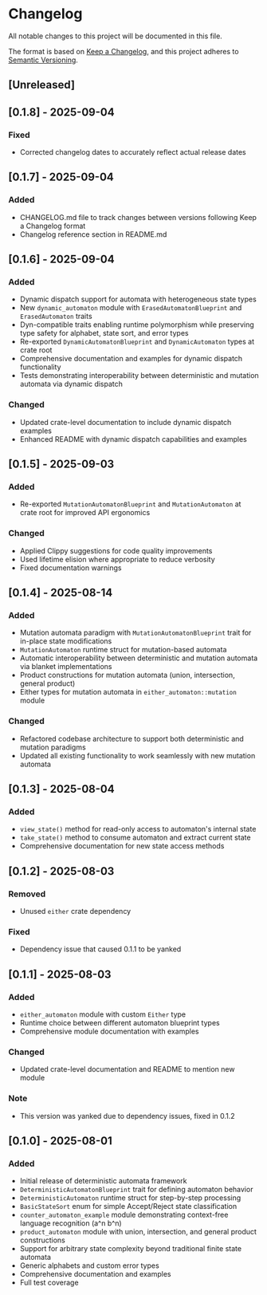 # Changelog

All notable changes to this project will be documented in this file.

The format is based on [Keep a Changelog](https://keepachangelog.com/en/1.0.0/),
and this project adheres to [Semantic Versioning](https://semver.org/spec/v2.0.0.html).

## [Unreleased]

## [0.1.8] - 2025-09-04

### Fixed
- Corrected changelog dates to accurately reflect actual release dates

## [0.1.7] - 2025-09-04

### Added
- CHANGELOG.md file to track changes between versions following Keep a Changelog format
- Changelog reference section in README.md

## [0.1.6] - 2025-09-04

### Added
- Dynamic dispatch support for automata with heterogeneous state types
- New `dynamic_automaton` module with `ErasedAutomatonBlueprint` and `ErasedAutomaton` traits
- Dyn-compatible traits enabling runtime polymorphism while preserving type safety for alphabet, state sort, and error types
- Re-exported `DynamicAutomatonBlueprint` and `DynamicAutomaton` types at crate root
- Comprehensive documentation and examples for dynamic dispatch functionality
- Tests demonstrating interoperability between deterministic and mutation automata via dynamic dispatch

### Changed
- Updated crate-level documentation to include dynamic dispatch examples
- Enhanced README with dynamic dispatch capabilities and examples

## [0.1.5] - 2025-09-03

### Added
- Re-exported `MutationAutomatonBlueprint` and `MutationAutomaton` at crate root for improved API ergonomics

### Changed
- Applied Clippy suggestions for code quality improvements
- Used lifetime elision where appropriate to reduce verbosity
- Fixed documentation warnings

## [0.1.4] - 2025-08-14

### Added
- Mutation automata paradigm with `MutationAutomatonBlueprint` trait for in-place state modifications
- `MutationAutomaton` runtime struct for mutation-based automata
- Automatic interoperability between deterministic and mutation automata via blanket implementations
- Product constructions for mutation automata (union, intersection, general product)
- Either types for mutation automata in `either_automaton::mutation` module

### Changed
- Refactored codebase architecture to support both deterministic and mutation paradigms
- Updated all existing functionality to work seamlessly with new mutation automata

## [0.1.3] - 2025-08-04

### Added
- `view_state()` method for read-only access to automaton's internal state
- `take_state()` method to consume automaton and extract current state
- Comprehensive documentation for new state access methods

## [0.1.2] - 2025-08-03

### Removed
- Unused `either` crate dependency

### Fixed
- Dependency issue that caused 0.1.1 to be yanked

## [0.1.1] - 2025-08-03

### Added
- `either_automaton` module with custom `Either` type
- Runtime choice between different automaton blueprint types
- Comprehensive module documentation with examples

### Changed
- Updated crate-level documentation and README to mention new module

### Note
- This version was yanked due to dependency issues, fixed in 0.1.2

## [0.1.0] - 2025-08-01

### Added
- Initial release of deterministic automata framework
- `DeterministicAutomatonBlueprint` trait for defining automaton behavior
- `DeterministicAutomaton` runtime struct for step-by-step processing
- `BasicStateSort` enum for simple Accept/Reject state classification
- `counter_automaton_example` module demonstrating context-free language recognition (a^n b^n)
- `product_automaton` module with union, intersection, and general product constructions
- Support for arbitrary state complexity beyond traditional finite state automata
- Generic alphabets and custom error types
- Comprehensive documentation and examples
- Full test coverage